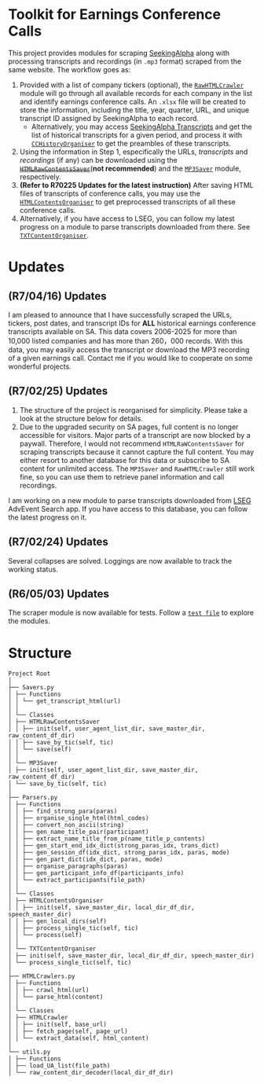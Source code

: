 # Toolkit for Earnings Conference Calls
This project provides modules for scraping [SeekingAlpha](https://seekingalpha.com/) along with processing transcripts and recordings (in `.mp3` format) scraped from the same website.
The workflow goes as:
1. Provided with a list of company tickers (optional), the [`RawHTMLCrawler`](https://github.com/GotoRyusuke/Earnings-Conference-Calls/blob/main/HTMLCrawler.py#L82) module will go through all available records for each company in the list and identify earnings conference calls.
An `.xlsx` file will be created to store the information, including the title, year, quarter, URL, and unique transcript ID assigned by SeekingAlpha to each record.
    - Alternatively, you may access [SeekingAlpha Transcripts](https://seekingalpha.com/earnings/earnings-call-transcripts) and get the list of historical transcripts for a given period, and process it with [`CCHistoryOrganiser`](https://github.com/GotoRyusuke/Earnings-Conference-Calls/blob/main/Parsers.py#L329) to get the preambles of these transcripts.
2. Using the information in Step 1, especifically the URLs, *transcripts* and *recordings* (if any) can be downloaded using the ~~[`HTMLRawContentsSaver`](https://github.com/GotoRyusuke/Earnings-Conference-Calls/blob/main/Savers.py#L173)~~(**not recommended**) and the [`MP3Saver`](https://github.com/GotoRyusuke/Earnings-Conference-Calls/blob/main/Savers.py#L225) module, respectively.
3. **(Refer to R70225 Updates for the latest instruction)** After saving HTML files of transcripts of conference calls, you may use the [`HTMLContentsOrganiser`](https://github.com/GotoRyusuke/Earnings-Conference-Calls/blob/main/Parsers.py#L276) to get preprocessed transcripts of all these conference calls.
4. Alternatively, if you have access to LSEG, you can follow my latest progress on a module to parse transcripts downloaded from there. See [`TXTContentOrganiser`](https://github.com/GotoRyusuke/Earnings-Conference-Calls/blob/main/Parsers.py#L356). 

# Updates
## (R7/04/16) Updates
I am pleased to announce that I have successfully scraped the URLs, tickers, post dates, and transcript IDs for **ALL** historical earnings conference transcripts available on SA. This data covers 2006-2025 for more than 10,000 listed companies and has more than 260，000 records. With this data, you may easily access the transcript or download the MP3 recording of a given earnings call. Contact me if you would like to cooperate on some wonderful projects.
## (R7/02/25) Updates
1. The structure of the project is reorganised for simplicity. Please take a look at the structure below for details.
2. Due to the upgraded security on SA pages, full content is no longer accessible for visitors. Major parts of a transcript are now blocked by a paywall. Therefore, I would not recommend `HTMLRaWContentsSaver` for scraping transcripts because it cannot capture the full content. You may either resort to another database for this data or subscribe to SA content for unlimited access. The `MP3Saver` and `RawHTMLCrawler` still work fine, so you can use them to retrieve panel information and call recordings.

I am working on a new module to parse transcripts downloaded from [LSEG](https://www.lseg.com/en/data-analytics/refinitiv) AdvEvent Search app. If you have access to this database, you can follow the latest progress on it.

## (R7/02/24) Updates
Several collapses are solved. Loggings are now available to track the working status.
## (R6/05/03) Updates
The scraper module is now available for tests. Follow a [`test file`](test.py) to explore the modules.

# Structure
```
Project Root
│
├── Savers.py
│ ├── Functions
│ │ └── get_transcript_html(url)
│ │
│ └── Classes
│ ├── HTMLRawContentsSaver
│ │ ├── init(self, user_agent_list_dir, save_master_dir, raw_content_df_dir)
│ │ ├── save_by_tic(self, tic)
│ │ └── save(self)
│ │
│ └── MP3Saver
│ ├── init(self, user_agent_list_dir, save_master_dir, raw_content_df_dir)
│ └── save_by_tic(self, tic)
│
├── Parsers.py
│ ├── Functions
│ │ ├── find_strong_para(paras)
│ │ ├── organise_single_html(html_codes)
│ │ ├── convert_non_ascii(string)
│ │ ├── gen_name_title_pair(participant)
│ │ ├── extract_name_title_from_p(name_title_p_contents)
│ │ ├── gen_start_end_idx_dict(strong_paras_idx, trans_dict)
│ │ ├── gen_session_df(idx_dict, strong_paras_idx, paras, mode)
│ │ ├── gen_part_dict(idx_dict, paras, mode)
│ │ ├── organise_paragraphs(paras)
│ │ ├── gen_participant_info_df(participants_info)
│ │ └── extract_participants(file_path)
│ │
│ └── Classes
│ ├── HTMLContentsOrganiser
│ │ ├── init(self, save_master_dir, local_dir_df_dir, speech_master_dir)
│ │ ├── gen_local_dirs(self)
│ │ ├── process_single_tic(self, tic)
│ │ └── process(self)
│ │
│ └── TXTContentOrganiser
│ ├── init(self, save_master_dir, local_dir_df_dir, speech_master_dir)
│ └── process_single_tic(self, tic)
│
├── HTMLCrawlers.py
│ ├── Functions
│ │ ├── crawl_html(url)
│ │ └── parse_html(content)
│ │
│ └── Classes
│ ├── HTMLCrawler
│ │ ├── init(self, base_url)
│ │ ├── fetch_page(self, page_url)
│ │ └── extract_data(self, html_content)
│
└── utils.py
│ ├── Functions
│ ├── load_UA_list(file_path)
│ └── raw_content_dir_decoder(local_dir_df_dir)
```



